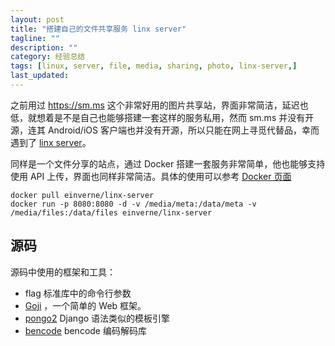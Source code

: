 ```yaml
---
layout: post
title: "搭建自己的文件共享服务 linx server"
tagline: ""
description: ""
category: 经验总结
tags: [linux, server, file, media, sharing, photo, linx-server,]
last_updated:
---
```


之前用过 https://sm.ms 这个非常好用的图片共享站，界面非常简洁，延迟也低，就想着是不是自己也能够搭建一套这样的服务私用，然而 sm.ms 并没有开源，连其 Android/iOS 客户端也并没有开源，所以只能在网上寻觅代替品，幸而遇到了 [linx server](https://github.com/andreimarcu/linx-server)。

同样是一个文件分享的站点，通过 Docker 搭建一套服务非常简单，他也能够支持使用 API 上传，界面也同样非常简洁。具体的使用可以参考 [Docker 页面](https://hub.docker.com/r/einverne/linx-server/)

    docker pull einverne/linx-server
    docker run -p 8080:8080 -d -v /media/meta:/data/meta -v /media/files:/data/files einverne/linx-server


## 源码

源码中使用的框架和工具：

- flag 标准库中的命令行参数
- [Goji](https://github.com/zenazn/goji) ，一个简单的 Web 框架。
- [pongo2](https://github.com/flosch/pongo2) Django 语法类似的模板引擎
- [bencode](https://github.com/zeebo/bencode) bencode 编码解码库
